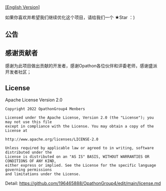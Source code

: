 
[[English Version]](readme.en.md)
 
如果你喜欢并希望我们继续优化这个项目，请给我们一个 ★Star ：)

## 公告


## 感谢贡献者

感谢为此项目做出贡献的开发者，感谢Opathon各位伙伴和评委老师，感谢盛派开发者社区；
 
## License

Apache License Version 2.0

```
Copyright 2022 OpathonGroup4 Menbers

Licensed under the Apache License, Version 2.0 (the "License"); you may not use this file 
except in compliance with the License. You may obtain a copy of the License at

http://www.apache.org/licenses/LICENSE-2.0

Unless required by applicable law or agreed to in writing, software distributed under the 
License is distributed on an "AS IS" BASIS, WITHOUT WARRANTIES OR CONDITIONS OF ANY KIND, 
either express or implied. See the License for the specific language governing permissions 
and limitations under the License.
```
Detail: https://github.com/196465888/OpathonGroup4/edit/main/license.md
